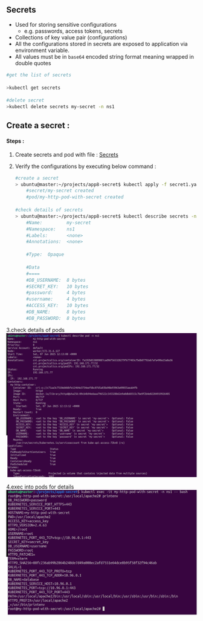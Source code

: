 ## Secrets

- Used for storing sensitive configurations
    - e.g. passwords, access tokens, secrets
- Collections of key value pair (configurations)
- All the configurations stored in secrets are exposed to application via environment variable.
- All values must be in `base64` encoded string format meaning wrapped in double quotes

```bash
#get the list of secrets

>kubectl get secrets

#delete secret
>kubectl delete secrets my-secret -n ns1
```

## Create a secret :

#### Steps :

1. Create secrets and pod with file : [Secrets](./secrets1.yaml)
2. Verify the configurations by executing below command :

    ```bash
    #create a secret
    > ubuntu@master:~/projects/app8-secret$ kubectl apply -f secret1.yaml 
        #secret/my-secret created
        #pod/my-http-pod-with-secret created

    #check details of secrets
    > ubuntu@master:~/projects/app8-secret$ kubectl describe secrets -n ns1
        #Name:         my-secret
        #Namespace:    ns1
        #Labels:       <none>
        #Annotations:  <none>
        
        #Type:  Opaque
        
        #Data
        #====
        #DB_USERNAME:  8 bytes
        #SECRET_KEY:   10 bytes
        #password:     4 bytes
        #username:     4 bytes
        #ACCESS_KEY:   10 bytes
        #DB_NAME:      8 bytes
        #DB_PASSWORD:  8 bytes

    ```
3.check details of pods
        ![Document](./images/pod-with-secrets-details.png)

4.exec into pods for details 
        ![Document](./images/pods-with-printenv-command.png)
    